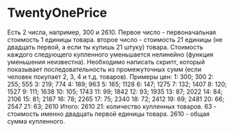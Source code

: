 # TwentyOnePrice

Есть 2 числа, например, 300 и 2610. Первое число - первоначальная стоимость 1 единицы товара. второе число - стоимость 21 единицы (не двадцать первой, а если ты купишь 21 штуку) товара. Стоимость каждого следующего купленного уменьшается нелинейно (функция уменьшения неизвестна). Необходимо написать скрипт, который показывает последовательность из промежуточных сумм (если человек покупает 2, 3, 4 и т.д. товаров). Примеры цен: 
1: 300; 300
2: 255; 555
3: 219; 774
4: 189; 963
5: 165; 1128
6: 147; 1275
7: 132; 1407
8: 120; 1527
9: 111; 1638
10: 105; 1743
11: 99; 1842
12: 93; 1935
13: 87; 2022
14: 84; 2106
15: 81; 2187
16: 78; 2265
17: 75; 2340
18: 72; 2412
19: 69; 2481
20: 66; 2547
21: 63; 2610
Итого: 2610
21: количество купленных товаров. 63 - стоимость именно двадцать первой единицы товара. 2610 - общая сумма купленного. 
